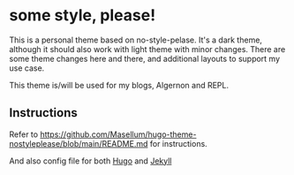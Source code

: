 # some style, please!

This is a personal theme based on no-style-pelase. It's a dark theme, although it should also work with light theme with minor changes. There are some theme changes here and there, and additional layouts to support my use case.

This theme is/will be used for my blogs, Algernon and REPL.

## Instructions

Refer to https://github.com/Masellum/hugo-theme-nostyleplease/blob/main/README.md for instructions.

And also config file for both [Hugo](https://github.com/Masellum/hugo-theme-nostyleplease/blob/main/config.toml) and [Jekyll](https://github.com/riggraz/no-style-please/)
